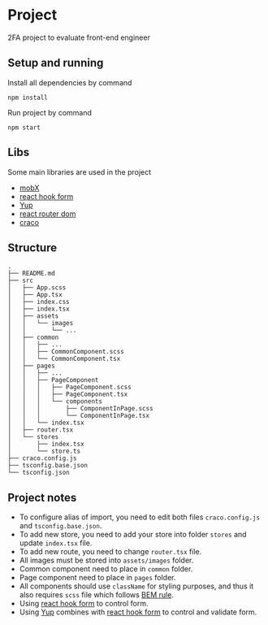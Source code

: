 # Project

2FA project to evaluate front-end engineer

## Setup and running

Install all dependencies by command 
```
npm install
```
Run project by command
```
npm start
```

## Libs
Some main libraries are used in the project
- [mobX](https://mobx.js.org/)
- [react hook form](https://react-hook-form.com/)
- [Yup](https://github.com/jquense/yup)
- [react router dom](https://reactrouter.com/en/main)
- [craco](https://www.npmjs.com/package/@craco/craco)

## Structure
```
.
├── README.md
├── src
│   ├── App.scss
│   ├── App.tsx
│   ├── index.css
│   ├── index.tsx
│   ├── assets
│   │   └── images
│   │       └── ...
│   ├── common
│   │   ├── ...
│   │   ├── CommonComponent.scss
│   │   └── CommonComponent.tsx
│   ├── pages
│   │   ├── ...
│   │   ├── PageComponent
│   │   │   ├── PageComponent.scss
│   │   │   ├── PageComponent.tsx
│   │   │   └── components
│   │   │       ├── ComponentInPage.scss
│   │   │       └── ComponentInPage.tsx
│   │   └── index.tsx
│   ├── router.tsx
│   └── stores
│       ├── index.tsx
│       └── store.ts
├── craco.config.js
├── tsconfig.base.json
└── tsconfig.json
```

## Project notes
- To configure alias of import, you need to edit both files `craco.config.js` and `tsconfig.base.json`.
- To add new store, you need to add your store into folder `stores` and update `index.tsx` file.
- To add new route, you need to change `router.tsx` file.
- All images must be stored into `assets/images` folder.
- Common component need to place in `common` folder.
- Page component need to place in `pages` folder.
- All components should use `className` for styling purposes, and thus it also requires `scss` file which follows [BEM rule](https://getbem.com/).
- Using [react hook form](https://react-hook-form.com/) to control form.
- Using [Yup](https://github.com/jquense/yup) combines with [react hook form](https://react-hook-form.com/) to control and validate form.
